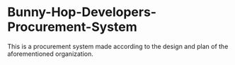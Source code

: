 # Bunny-Hop-Developers-Procurement-System
This is a procurement system made according to the design and plan of the aforementioned organization.
